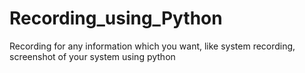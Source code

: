 # Recording_using_Python
Recording for any information which you want, like system recording, screenshot of your system using python

